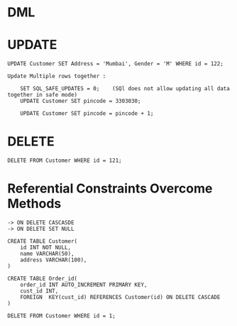 # DML 

# UPDATE

    UPDATE Customer SET Address = 'Mumbai', Gender = 'M' WHERE id = 122;

    Update Multiple rows together : 

        SET SQL_SAFE_UPDATES = 0;    (SQl does not allow updating all data together in safe mode)
        UPDATE Customer SET pincode = 3303030;
    
        UPDATE Customer SET pincode = pincode + 1;
    

# DELETE

    DELETE FROM Customer WHERE id = 121;

    
# Referential Constraints Overcome Methods 

    -> ON DELETE CASCASDE
    -> ON DELETE SET NULL

    CREATE TABLE Customer(
        id INT NOT NULL,
        name VARCHAR(50),
        address VARCHAR(100),
    )

    CREATE TABLE Order_id(
        order_id INT AUTO_INCREMENT PRIMARY KEY,
        cust_id INT,
        FOREIGN  KEY(cust_id) REFERENCES Customer(id) ON DELETE CASCADE
    )

    DELETE FROM Customer WHERE id = 1;

